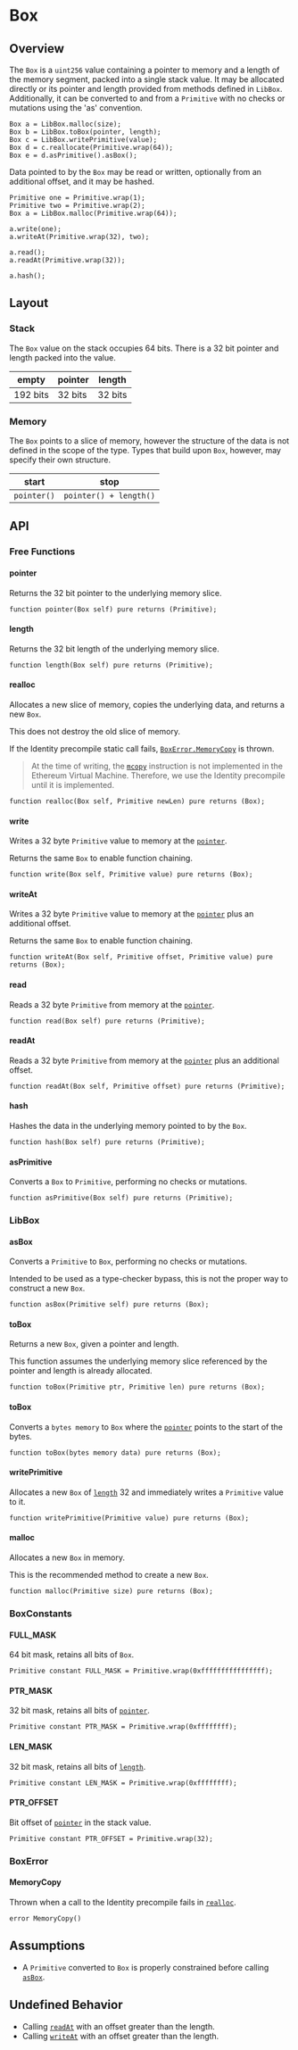 # Box

## Overview

The `Box` is a `uint256` value containing a pointer to memory and a length of the memory
segment, packed into a single stack value. It may be allocated directly or its pointer and length
provided from methods defined in `LibBox`. Additionally, it can be converted to and from a
`Primitive` with no checks or mutations using the 'as' convention.

```solidity
Box a = LibBox.malloc(size);
Box b = LibBox.toBox(pointer, length);
Box c = LibBox.writePrimitive(value);
Box d = c.reallocate(Primitive.wrap(64));
Box e = d.asPrimitive().asBox();
```

Data pointed to by the `Box` may be read or written, optionally from an additional offset,
and it may be hashed.

```solidity
Primitive one = Primitive.wrap(1);
Primitive two = Primitive.wrap(2);
Box a = LibBox.malloc(Primitive.wrap(64));

a.write(one);
a.writeAt(Primitive.wrap(32), two);

a.read();
a.readAt(Primitive.wrap(32));

a.hash();
```

## Layout

### Stack

The `Box` value on the stack occupies 64 bits. There is a 32 bit pointer and length packed
into the value.

| empty    | pointer | length  |
| -------- | ------- | ------- |
| 192 bits | 32 bits | 32 bits |

### Memory

The `Box` points to a slice of memory, however the structure of the data is not defined in
the scope of the type. Types that build upon `Box`, however, may specify their own
structure.

| start       | stop                   |
| ----------- | ---------------------- |
| `pointer()` | `pointer() + length()` |

## API

### Free Functions

#### pointer

Returns the 32 bit pointer to the underlying memory slice.

```solidity
function pointer(Box self) pure returns (Primitive);
```

#### length

Returns the 32 bit length of the underlying memory slice.

```solidity
function length(Box self) pure returns (Primitive);
```

#### realloc

Allocates a new slice of memory, copies the underlying data, and returns a new `Box`.

This does not destroy the old slice of memory.

If the Identity precompile static call fails, [`BoxError.MemoryCopy`](#memorycopy) is
thrown.

> At the time of writing, the [`mcopy`](https://eips.ethereum.org/EIPS/eip-5656) instruction is not
> implemented in the Ethereum Virtual Machine. Therefore, we use the Identity precompile until it is
> implemented.

```solidity
function realloc(Box self, Primitive newLen) pure returns (Box);
```

#### write

Writes a 32 byte `Primitive` value to memory at the [`pointer`](#pointer).

Returns the same `Box` to enable function chaining.

```solidity
function write(Box self, Primitive value) pure returns (Box);
```

#### writeAt

Writes a 32 byte `Primitive` value to memory at the [`pointer`](#pointer) plus an additional offset.

Returns the same `Box` to enable function chaining.

```solidity
function writeAt(Box self, Primitive offset, Primitive value) pure returns (Box);
```

#### read

Reads a 32 byte `Primitive` from memory at the [`pointer`](#pointer).

```solidity
function read(Box self) pure returns (Primitive);
```

#### readAt

Reads a 32 byte `Primitive` from memory at the [`pointer`](#pointer) plus an additional offset.

```solidity
function readAt(Box self, Primitive offset) pure returns (Primitive);
```

#### hash

Hashes the data in the underlying memory pointed to by the `Box`.

```solidity
function hash(Box self) pure returns (Primitive);
```

#### asPrimitive

Converts a `Box` to `Primitive`, performing no checks or mutations.

```solidity
function asPrimitive(Box self) pure returns (Primitive);
```

### LibBox

#### asBox

Converts a `Primitive` to `Box`, performing no checks or mutations.

Intended to be used as a type-checker bypass, this is not the proper way to construct a new
`Box`.

```solidity
function asBox(Primitive self) pure returns (Box);
```

#### toBox

Returns a new `Box`, given a pointer and length.

This function assumes the underlying memory slice referenced by the pointer and length is already
allocated.

```solidity
function toBox(Primitive ptr, Primitive len) pure returns (Box);
```

#### toBox

Converts a `bytes memory` to `Box` where the [`pointer`](#pointer) points to the start of
the bytes.

```solidity
function toBox(bytes memory data) pure returns (Box);
```

#### writePrimitive

Allocates a new `Box` of [`length`](#length) 32 and immediately writes a `Primitive` value
to it.

```solidity
function writePrimitive(Primitive value) pure returns (Box);
```

#### malloc

Allocates a new `Box` in memory.

This is the recommended method to create a new `Box`.

```solidity
function malloc(Primitive size) pure returns (Box);
```

### BoxConstants

#### FULL_MASK

64 bit mask, retains all bits of `Box`.

```solidity
Primitive constant FULL_MASK = Primitive.wrap(0xffffffffffffffff);
```

#### PTR_MASK

32 bit mask, retains all bits of [`pointer`](#pointer).

```solidity
Primitive constant PTR_MASK = Primitive.wrap(0xffffffff);
```

#### LEN_MASK

32 bit mask, retains all bits of [`length`](#length).

```solidity
Primitive constant LEN_MASK = Primitive.wrap(0xffffffff);
```

#### PTR_OFFSET

Bit offset of [`pointer`](#pointer) in the stack value.

```solidity
Primitive constant PTR_OFFSET = Primitive.wrap(32);
```

### BoxError

#### MemoryCopy

Thrown when a call to the Identity precompile fails in [`realloc`](#realloc).

```solidity
error MemoryCopy()
```

## Assumptions

- A `Primitive` converted to `Box` is properly constrained before calling [`asBox`](#asbox).

## Undefined Behavior

- Calling [`readAt`](#readat) with an offset greater than the length.
- Calling [`writeAt`](#writeat) with an offset greater than the length.
